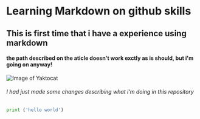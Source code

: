 # Learning Markdown on github skills
## This is first time that i have a experience using markdown
#### the path described on the aticle doesn't work exctly as is should, but i'm going on anyway!

![Image of Yaktocat](https://octodex.github.com/images/yaktocat.png)























###### I had just made some changes describing what i'm doing in this repository

``` python
print ('hello world')
```


